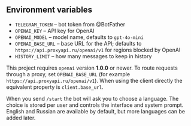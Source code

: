 ## Environment variables

- `TELEGRAM_TOKEN` – bot token from @BotFather
- `OPENAI_KEY` – API key for OpenAI
- `OPENAI_MODEL` – model name, defaults to `gpt-4o-mini`
- `OPENAI_BASE_URL` – base URL for the API; defaults to
  `https://api.proxyapi.ru/openai/v1` for regions blocked by OpenAI
- `HISTORY_LIMIT` – how many messages to keep in history

This project requires `openai` version **1.0.0** or newer. To route requests
through a proxy, set `OPENAI_BASE_URL` (for example
`https://api.proxyapi.ru/openai/v1`). When using the client directly the
equivalent property is `client.base_url`.

When you send `/start` the bot will ask you to choose a language. The choice is stored per user and controls the interface and system prompt. English and Russian are available by default, but more languages can be added later.
